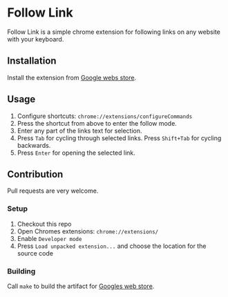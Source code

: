 # Follow Link

Follow Link is a simple chrome extension for following links on any website with your keyboard.

## Installation

Install the extension from [Google webs store](https://chrome.google.com/webstore/detail/follow-link/pelfimbllmbmenkdhlfahedggmkobhmp).

## Usage

1. Configure shortcuts: `chrome://extensions/configureCommands`
2. Press the shortcut from above to enter the follow mode.
3. Enter any part of the links text for selection.
4. Press `Tab` for cycling through selected links.
   Press `Shift+Tab` for cycling backwards.
5. Press `Enter` for opening the selected link.

## Contribution

Pull requests are very welcome.

### Setup

1. Checkout this repo
2. Open Chromes extensions: `chrome://extensions/`
3. Enable `Developer mode`
4. Press `Load unpacked extension...` and choose the location for the source code


### Building

Call `make` to build the artifact for [Googles web store](https://chrome.google.com/webstore).
